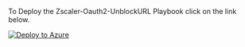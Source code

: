 
To Deploy the Zscaler-Oauth2-UnblockURL Playbook click on the link below.

[![Deploy to Azure](https://aka.ms/deploytoazurebutton)](https://portal.azure.com/#create/Microsoft.Template/uri/https%3A%2F%2Fraw.githubusercontent.com%2Fzscaler%2Fmicrosoft-sentinel-playbooks%2Fmain%2FZscaler-Oauth2-UnblockURL%2Fazuredeploy.json)